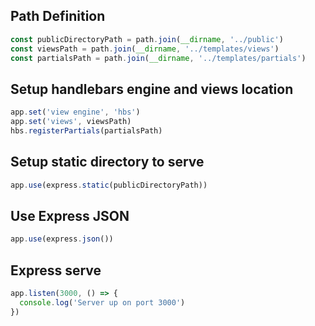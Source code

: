 ## Path Definition
```javascript
const publicDirectoryPath = path.join(__dirname, '../public')
const viewsPath = path.join(__dirname, '../templates/views')
const partialsPath = path.join(__dirname, '../templates/partials')
```

## Setup handlebars engine and views location
```javascript
app.set('view engine', 'hbs')
app.set('views', viewsPath)
hbs.registerPartials(partialsPath)
```

## Setup static directory to serve
```javascript
app.use(express.static(publicDirectoryPath))
```

## Use Express JSON
```javascript
app.use(express.json())
```

## Express serve
```javascript
app.listen(3000, () => {
  console.log('Server up on port 3000')
})
```
